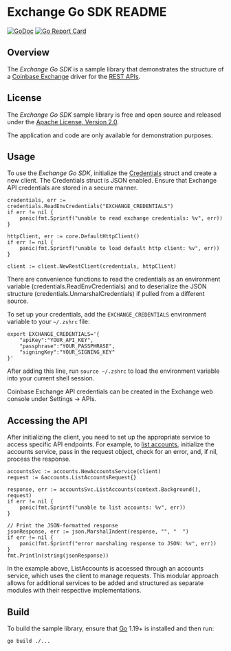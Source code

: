 # Exchange Go SDK README

[![GoDoc](https://godoc.org/github.com/coinbase-samples/exchange-sdk-go?status.svg)](https://godoc.org/github.com/coinbase-samples/exchange-sdk-go)
[![Go Report Card](https://goreportcard.com/badge/coinbase-samples/exchange-sdk-go)](https://goreportcard.com/report/coinbase-samples/exchange-sdk-go)

## Overview

The *Exchange Go SDK* is a sample library that demonstrates the structure of a [Coinbase Exchange](https://exchange.coinbase.com/) driver for
the [REST APIs](https://docs.cdp.coinbase.com/exchange/reference).

## License

The *Exchange Go SDK* sample library is free and open source and released under the [Apache License, Version 2.0](LICENSE).

The application and code are only available for demonstration purposes.

## Usage

To use the *Exchange Go SDK*, initialize the [Credentials](credentials/credentials.go) struct and create a new client. The Credentials struct is JSON
enabled. Ensure that Exchange API credentials are stored in a secure manner.

```
credentials, err := credentials.ReadEnvCredentials("EXCHANGE_CREDENTIALS")
if err != nil {
    panic(fmt.Sprintf("unable to read exchange credentials: %v", err))
}

httpClient, err := core.DefaultHttpClient()
if err != nil {
    panic(fmt.Sprintf("unable to load default http client: %v", err))
}

client := client.NewRestClient(credentials, httpClient)
```

There are convenience functions to read the credentials as an environment variable (credentials.ReadEnvCredentials) and to deserialize the JSON structure (credentials.UnmarshalCredentials) if pulled from a different source.

To set up your credentials, add the `EXCHANGE_CREDENTIALS` environment variable to your `~/.zshrc` file:

```
export EXCHANGE_CREDENTIALS='{
    "apiKey":"YOUR_API_KEY",
    "passphrase":"YOUR_PASSPHRASE",
    "signingKey":"YOUR_SIGNING_KEY"
}'
```

After adding this line, run `source ~/.zshrc` to load the environment variable into your current shell session.

Coinbase Exchange API credentials can be created in the Exchange web console under Settings -> APIs.

## Accessing the API

After initializing the client, you need to set up the appropriate service to access specific API endpoints. For example, to [list accounts](accounts/list_accounts.go), initialize the accounts service, pass in the request object, check for an error, and, if nil, process the response.

```
accountsSvc := accounts.NewAccountsService(client)
request := &accounts.ListAccountsRequest{}

response, err := accountsSvc.ListAccounts(context.Background(), request)
if err != nil {
    panic(fmt.Sprintf("unable to list accounts: %v", err))
}

// Print the JSON-formatted response
jsonResponse, err := json.MarshalIndent(response, "", "  ")
if err != nil {
    panic(fmt.Sprintf("error marshaling response to JSON: %v", err))
}
fmt.Println(string(jsonResponse))
```

In the example above, ListAccounts is accessed through an accounts service, which uses the client to manage requests. This modular approach allows for additional services to be added and structured as separate modules with their respective implementations.


## Build

To build the sample library, ensure that [Go](https://go.dev/) 1.19+ is installed and then run:

```bash
go build ./...
```
